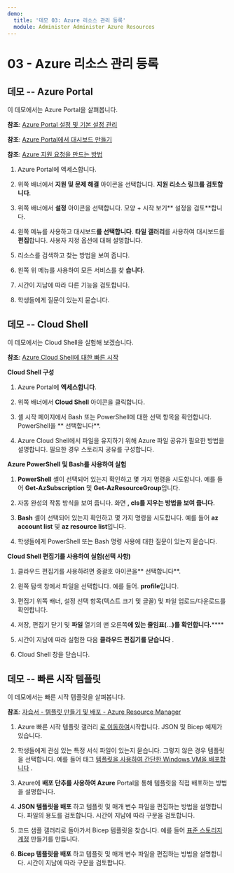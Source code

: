 ```yaml
---
demo:
  title: '데모 03: Azure 리소스 관리 등록'
  module: Administer Administer Azure Resources
---
```

# 03 - Azure 리소스 관리 등록

## 데모 -- Azure Portal

이 데모에서는 Azure Portal을 살펴봅니다.

**참조**: [Azure Portal 설정 및 기본 설정 관리](https://docs.microsoft.com/azure/azure-portal/set-preferences)

**참조**: [Azure Portal에서 대시보드 만들기](https://docs.microsoft.com/azure/azure-portal/azure-portal-dashboards)

**참조**: [Azure 지원 요청을 만드는 방법](https://docs.microsoft.com/azure/azure-portal/supportability/how-to-create-azure-support-request)

1. Azure Portal에 액세스합니다.

1. 위쪽 배너에서 **지원 및 문제 해결** 아이콘을 선택합니다. **지원 리소스 링크를 검토합니다**. 

1. 위쪽 배너에서 **설정** 아이콘을 선택합니다. 모양 + 시작 보기** 설정을 검토**합니다. 

1. 왼쪽 메뉴를 사용하고 대시보드**를 선택합니다**. **타일 갤러리**를 사용하여 대시보드를 **편집**합니다. 사용자 지정 옵션에 대해 설명합니다.

1. 리소스를 검색하고 찾는 방법을 보여 줍니다.

1. 왼쪽 위 메뉴를 사용하여 모든 서비스를 찾 **습니다**. 

1. 시간이 지남에 따라 다른 기능을 검토합니다.
   
1. 학생들에게 질문이 있는지 묻습니다.

## 데모 -- Cloud Shell

이 데모에서는 Cloud Shell을 실험해 보겠습니다.

**참조**: [Azure Cloud Shell에 대한 빠른 시작](https://learn.microsoft.com/en-us/azure/cloud-shell/quickstart?tabs=azurecli)

**Cloud Shell 구성**

1.  Azure Portal에 **액세스합니다**.

1.  위쪽 배너에서 **Cloud Shell** 아이콘을 클릭합니다.

1.  셸 시작 페이지에서 Bash 또는 PowerShell에 대한 선택 항목을 확인합니다. PowerShell을 ** 선택합니다**.

1.  Azure Cloud Shell에서 파일을 유지하기 위해 Azure 파일 공유가 필요한 방법을 설명합니다. 필요한 경우 스토리지 공유를 구성합니다. 

**Azure PowerShell 및 Bash를 사용하여 실험**

1. **PowerShell** 셸이 선택되어 있는지 확인하고 몇 가지 명령을 시도합니다. 예를 들어 **Get-AzSubscription** 및 **Get-AzResourceGroup**입니다.

1. 자동 완성의 작동 방식을 보여 줍니다. 화면 **, cls를 지우는 방법을 보여 줍니다**. 

1. **Bash** 셸이 선택되어 있는지 확인하고 몇 가지 명령을 시도합니다. 예를 들어 **az account list** 및 **az resource list**입니다.

1. 학생들에게 PowerShell 또는 Bash 명령 사용에 대한 질문이 있는지 묻습니다. 

**Cloud Shell 편집기를 사용하여 실험(선택 사항)**

1. 클라우드 편집기를 사용하려면 중괄호 아이콘을** 선택합니다**.

1. 왼쪽 탐색 창에서 파일을 선택합니다. 예를 들어. **profile**입니다.

1. 편집기 위쪽 배너, 설정 선택 항목(텍스트 크기 및 글꼴) 및 파일 업로드/다운로드를 확인합니다.

1. 저장, 편집기 닫기 및 **파일** 열기의 맨 오른쪽**에 있는 줄임표(**\...**)를 확인합니다.******

1. 시간이 지남에 따라 실험한 다음 **클라우드 편집기를 닫습니다** .

1. Cloud Shell 창을 닫습니다.

## 데모 -- 빠른 시작 템플릿

이 데모에서는 빠른 시작 템플릿을 살펴봅니다.

**참조**: [자습서 - 템플릿 만들기 및 배포 - Azure Resource Manager](https://docs.microsoft.com/en-us/azure/azure-resource-manager/templates/template-tutorial-create-first-template?tabs=azure-powershell)

1. Azure 빠른 시작 템플릿 갤러리 [로 이동하여](https://learn.microsoft.com/en-us/samples/browse/?expanded=azure&products=azure-resource-manager)시작합니다. JSON 및 Bicep 예제가 있습니다. 

1. 학생들에게 관심 있는 특정 서식 파일이 있는지 묻습니다. 그렇지 않은 경우 템플릿을 선택합니다. 예를 들어 태그 [템플릿을 사용하여 간단한 Windows VM을 배포합니다](https://learn.microsoft.com/en-us/samples/azure/azure-quickstart-templates/vm-tags/) .

1. Azure에 **배포 단추를 사용하여 Azure** Portal을 통해 템플릿을 직접 배포하는 방법을 설명합니다.

1. **JSON 템플릿을 배포** 하고 템플릿 및 매개 변수 파일을 편집하는 방법을 설명합니다. 파일의 용도를 검토합니다. 시간이 지남에 따라 구문을 검토합니다. 

1. 코드 샘플 갤러리로 돌아가서 Bicep 템플릿을 찾습니다. 예를 들어 [표준 스토리지 계정](https://learn.microsoft.com/en-us/samples/azure/azure-quickstart-templates/storage-account-create/) 만들기를 만듭니다. 

1. **Bicep 템플릿을 배포** 하고 템플릿 및 매개 변수 파일을 편집하는 방법을 설명합니다. 시간이 지남에 따라 구문을 검토합니다. 
